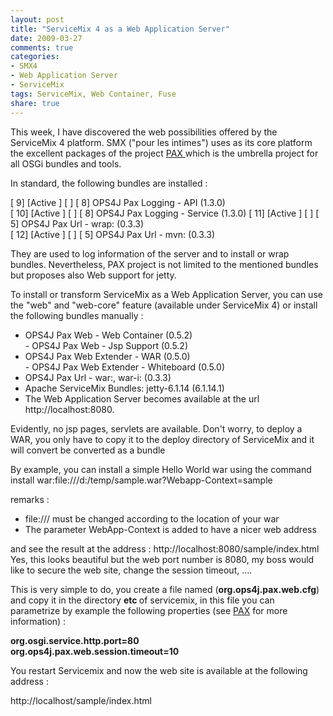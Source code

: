 ```yaml
---
layout: post
title: "ServiceMix 4 as a Web Application Server"
date: 2009-03-27
comments: true
categories:
- SMX4
- Web Application Server
- ServiceMix
tags: ServiceMix, Web Container, Fuse
share: true
---
```


This week, I have discovered the web possibilities offered by the ServiceMix 4 platform. SMX ("pour les intimes") uses as its core platform the excellent packages of the project <a href="http://wiki.ops4j.org/display/ops4j/Pax">PAX </a>which is the umbrella project for all OSGi bundles and tools.

In standard, the following bundles are installed :

[ 9] [Active ] [ ] [ 8] OPS4J Pax Logging - API (1.3.0)<br/>[ 10] [Active ] [ ] [ 8] OPS4J Pax Logging - Service (1.3.0)
[ 11] [Active ] [ ] [ 5] OPS4J Pax Url - wrap: (0.3.3)<br/>[ 12] [Active ] [ ] [ 5] OPS4J Pax Url - mvn: (0.3.3)

They are used to log information of the server and to install or wrap bundles. Nevertheless, PAX project is not limited to the mentioned bundles but proposes also Web support for jetty.

To install or transform ServiceMix as a Web Application Server, you can use the "web" and "web-core" feature (available under ServiceMix 4) or install the following bundles manually :
- OPS4J Pax Web - Web Container (0.5.2)<br/>- OPS4J Pax Web - Jsp Support (0.5.2)
- OPS4J Pax Web Extender - WAR (0.5.0)<br/>- OPS4J Pax Web Extender - Whiteboard (0.5.0)
- OPS4J Pax Url - war:, war-i: (0.3.3)
- Apache ServiceMix Bundles: jetty-6.1.14 (6.1.14.1)
- The Web Application Server becomes available at the url http://localhost:8080.

Evidently, no jsp pages, servlets are available. Don't worry, to deploy a WAR, you only have to copy it to the deploy directory of ServiceMix and it will convert be converted as a bundle

By example, you can install a simple Hello World war using the command
install war:file:///d:/temp/sample.war?Webapp-Context=sample

remarks :

- file:/// must be changed according to the location of your war
- The parameter WebApp-Context is added to have a nicer web address

and see the result at the address : http://localhost:8080/sample/index.html
<img src="file:///C:/DOCUME%7E1/CHARLE%7E1.STR/LOCALS%7E1/Temp/moz-screenshot.png" alt=""/><img src="file:///C:/DOCUME%7E1/CHARLE%7E1.STR/LOCALS%7E1/Temp/moz-screenshot-1.png" alt=""/>Yes, this looks beautiful but the web port number is 8080, my boss would like to secure the web site, change the session timeout, ....

This is very simple to do, you create a file named (<span style="font-weight: bold;">org.ops4j.pax.web.cfg</span>) and copy it in the directory
<span style="font-weight: bold;">etc </span>of servicemix, in this file you can parametrize by example the following properties (see
 <a href="http://wiki.ops4j.org/display/ops4j/Pax+Web+-+Configuration">PAX</a> for more information) :

<b>org.osgi.service.http.port=80<br/>org.ops4j.pax.web.session.timeout=10</b>

You restart Servicemix and now the web site is available at the following address :

http://localhost/sample/index.html